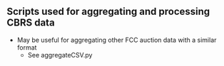 ## Scripts used for aggregating and processing CBRS data
- May be useful for aggregating other FCC auction data with a similar format
    - See aggregateCSV.py